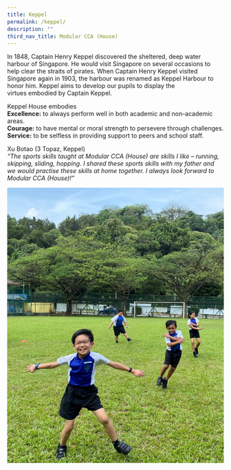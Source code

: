```yaml
---
title: Keppel
permalink: /keppel/
description: ""
third_nav_title: Modular CCA (House)
---
```

<p>In 1848, Captain Henry Keppel discovered the sheltered, deep water harbour of Singapore. He would visit Singapore on several occasions to help clear the straits of pirates. When Captain Henry Keppel visited Singapore again in 1903, the harbour was renamed as Keppel Harbour to honor him. Keppel aims to develop our pupils to display the virtues&nbsp;embodied by Captain Keppel.</p>
<p>Keppel House embodies<br /><strong>Excellence</strong><strong>:</strong>&nbsp;to always perform well in both academic and non-academic areas.<br /><strong>Courage:</strong>&nbsp;to have&nbsp;mental or moral strength to persevere through challenges.<br /><strong>Service</strong><strong>:</strong>&nbsp;to be selfless in providing support to peers and school staff.</p>
<p>Xu Botao (3 Topaz, Keppel)<br /><em>&ldquo;The sports skills taught at Modular CCA (House) are skills I like &ndash; running, skipping, sliding, hopping. I shared these sports skills with my father and we would practise these skills at home together. I always look forward to Modular CCA (House)!&rdquo;</em></p>

![](/images/IMG_E5855_v1-768x976.jpg)